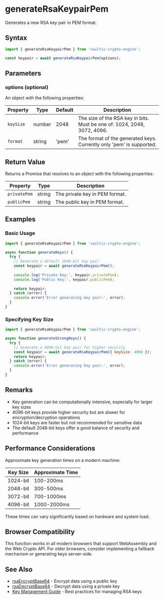 # generateRsaKeypairPem

Generates a new RSA key pair in PEM format.

## Syntax

```javascript
import { generateRsaKeypairPem } from 'vaultic-crypto-engine';

const keypair = await generateRsaKeypairPem(options);
```

## Parameters

### options (optional)

An object with the following properties:

| Property | Type | Default | Description |
|----------|------|---------|-------------|
| `keySize` | number | 2048 | The size of the RSA key in bits. Must be one of: 1024, 2048, 3072, 4096. |
| `format` | string | 'pem' | The format of the generated keys. Currently only 'pem' is supported. |

## Return Value

Returns a Promise that resolves to an object with the following properties:

| Property | Type | Description |
|----------|------|-------------|
| `privatePem` | string | The private key in PEM format. |
| `publicPem` | string | The public key in PEM format. |

## Examples

### Basic Usage

```javascript
import { generateRsaKeypairPem } from 'vaultic-crypto-engine';

async function generateKeys() {
  try {
    // Generate a default 2048-bit key pair
    const keypair = await generateRsaKeypairPem();
    
    console.log('Private Key:', keypair.privatePem);
    console.log('Public Key:', keypair.publicPem);
    
    return keypair;
  } catch (error) {
    console.error('Error generating key pair:', error);
  }
}
```

### Specifying Key Size

```javascript
import { generateRsaKeypairPem } from 'vaultic-crypto-engine';

async function generateStrongKeys() {
  try {
    // Generate a 4096-bit key pair for higher security
    const keypair = await generateRsaKeypairPem({ keySize: 4096 });
    return keypair;
  } catch (error) {
    console.error('Error generating key pair:', error);
  }
}
```

## Remarks

- Key generation can be computationally intensive, especially for larger key sizes
- 4096-bit keys provide higher security but are slower for encryption/decryption operations
- 1024-bit keys are faster but not recommended for sensitive data
- The default 2048-bit keys offer a good balance of security and performance

## Performance Considerations

Approximate key generation times on a modern machine:

| Key Size | Approximate Time |
|----------|------------------|
| 1024-bit | 100-200ms |
| 2048-bit | 300-500ms |
| 3072-bit | 700-1000ms |
| 4096-bit | 1000-2000ms |

These times can vary significantly based on hardware and system load.

## Browser Compatibility

This function works in all modern browsers that support WebAssembly and the Web Crypto API. For older browsers, consider implementing a fallback mechanism or generating keys server-side.

## See Also

- [rsaEncryptBase64](encrypt) - Encrypt data using a public key
- [rsaDecryptBase64](decrypt) - Decrypt data using a private key
- [Key Management Guide](../../guides/key-management) - Best practices for managing RSA keys 